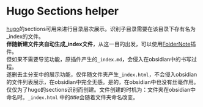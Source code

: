 # Hugo Sections helper

[hugo](https://gohugo.io/)的sections可用来进行目录层次展示。识别子目录需要在该目录下存有名为_index的文件。  
**伴随新建文件夹自动生成_index文件**，从这一目的出发，可以使用[FolderNote](https://github.com/xpgo/obsidian-folder-note-plugin)插件。  
但如果不需要导览功能，原插件产生的`_index.md`，会侵入在obsidian中的书写过程。  
遂删去主分支中的展示功能，仅伴随文件夹产生`_index.html`，不会侵入obsidian的文件列表展示，在obsidian中完全无感。是的，在obsidian中也没有丝毫作用。  
仅仅为了hugo的sections识别而创建。文件创建的时机为：文件夹在obsidian中命名时。`_index.html` 中的*title*会随着文件夹命名改变。